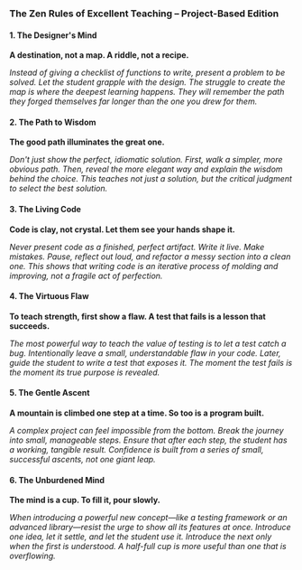 ### **The Zen Rules of Excellent Teaching – Project-Based Edition**

#### 1. The Designer's Mind

**A destination, not a map. A riddle, not a recipe.**

_Instead of giving a checklist of functions to write, present a problem to be solved. Let the student grapple with the design. The struggle to create the map is where the deepest learning happens. They will remember the path they forged themselves far longer than the one you drew for them._

#### 2. The Path to Wisdom

**The good path illuminates the great one.**

*Don't just show the perfect, idiomatic solution. First, walk a simpler, more obvious path. Then, reveal the more elegant way and explain the wisdom behind the choice. This teaches not just a solution, but the critical judgment to select the *best* solution.*

#### 3. The Living Code

**Code is clay, not crystal. Let them see your hands shape it.**

_Never present code as a finished, perfect artifact. Write it live. Make mistakes. Pause, reflect out loud, and refactor a messy section into a clean one. This shows that writing code is an iterative process of molding and improving, not a fragile act of perfection._

#### 4. The Virtuous Flaw

**To teach strength, first show a flaw. A test that fails is a lesson that succeeds.**

_The most powerful way to teach the value of testing is to let a test catch a bug. Intentionally leave a small, understandable flaw in your code. Later, guide the student to write a test that exposes it. The moment the test fails is the moment its true purpose is revealed._

#### 5. The Gentle Ascent

**A mountain is climbed one step at a time. So too is a program built.**

_A complex project can feel impossible from the bottom. Break the journey into small, manageable steps. Ensure that after each step, the student has a working, tangible result. Confidence is built from a series of small, successful ascents, not one giant leap._

#### 6. The Unburdened Mind

**The mind is a cup. To fill it, pour slowly.**

_When introducing a powerful new concept—like a testing framework or an advanced library—resist the urge to show all its features at once. Introduce one idea, let it settle, and let the student use it. Introduce the next only when the first is understood. A half-full cup is more useful than one that is overflowing._
